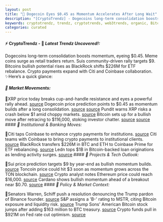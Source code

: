 ```yaml
---
layout: post
title: "🌌 Dogecoin Eyes $0.45 as Momentum Accelerates After Long Wait"
description: "[CryptoTrendz] - Dogecoins long-term consolidation boosts momentum, eyeing $0.45. Meme coins surge as retail traders return. Suis community-driven rally targets $9. Bitcoins bullish potential rises as BlackRock shifts $226M for ETF rebalance. Crypto payments expand with Citi and Coinbase collaboration."
keywords: cryptotrendz, trendz, cryptotrends, web3trends, organic, Bitcoin, Trump, XRP, Ethereum, Token, BTC, Analyst, Binance, Network, Crypto
categories: curated
---
```


#### ⚡ CryptoTrendz - 📌 *Latest Trendz Uncovered!:*

Dogecoins long-term consolidation boosts momentum, eyeing $0.45. Meme coins surge as retail traders return. Suis community-driven rally targets $9. Bitcoins bullish potential rises as BlackRock shifts $226M for ETF rebalance. Crypto payments expand with Citi and Coinbase collaboration. ✨Here’s a quick glance:


#### *🔖  Market Movements:*  

🔹XRP price today breaks cup-and-handle resistance and eyes a powerful rally ahead. [source](https://s.avyag.com/5i5r) Dogecoin price prediction points to $0.45 as momentum builds after a long consolidation. [source](https://s.avyag.com/g0jv) [source](https://s.avyag.com/ctzb) Pundit warns XRP risks a crash below $1 amid choppy markets. [source](https://s.avyag.com/2pfm) Bitcoin sets up for a bullish move after retracing to $116,000, stoking investor chatter. [source](https://s.avyag.com/z8nu) [source](https://s.avyag.com/ec1y) #### *🔖  Institutional & Banking Moves:*  

🔹Citi taps Coinbase to enhance crypto payments for institutions. [source](https://s.avyag.com/a84j) Citi teams with Coinbase to bring crypto payments to institutional clients. [source](https://s.avyag.com/fvf4) BlackRock transfers $226M in BTC and ETH to Coinbase Prime for ETF rebalancing. [source](https://s.avyag.com/truv) Ledn tops $1B in Bitcoin-backed loan originations as lending activity surges. [source](https://s.avyag.com/zzn2) #### *🔖  Projects & Tech Outlook:*  

🔹Sui price prediction targets $9 by year-end as bullish momentum builds. [source](https://s.avyag.com/40qa) Toncoin price could hit $3 soon as momentum grows across the TON blockchain. [source](https://s.avyag.com/dhu9) Crypto analyst notes Ethereum price could reach $16,000. [source](https://s.avyag.com/6pz1) Cardano shows bullish momentum ahead of a breakout near $0.70. [source](https://s.avyag.com/sriq) #### *🔖  Policy & Market Context:*  

🔹Senators Warren, Schiff push a resolution denouncing the Trump pardon of Binance founder. [source](https://s.avyag.com/m1dk) S&P assigns a 'B-' rating to MSTR, citing Bitcoin exposure and liquidity risk. [source](https://s.avyag.com/jaaq) Trump Sons' American Bitcoin stock jumps after adding $163 million to BTC treasury. [source](https://s.avyag.com/w9fw) Crypto funds pull in $921M on Fed rate cut optimism. [source](https://s.avyag.com/syjm)